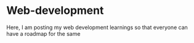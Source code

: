 # Web-development
Here, I am posting my web development learnings so that everyone can have a roadmap for the same
